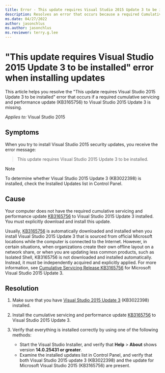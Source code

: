 ```yaml
---
title: Error - This update requires Visual Studio 2015 Update 3 to be installed
description: Resolves an error that occurs because a required Cumulative Update (KB3165756) to Visual Studio 2015 is missing.
ms.date: 04/27/2022
author: jasonchlus
ms.author: jasonchlus
ms.reviewer: terry.g.lee
---
```


# "This update requires Visual Studio 2015 Update 3 to be installed" error when installing updates

This article helps you resolve the "This update requires Visual Studio 2015 Update 3 to be installed" error that occurs if a required cumulative servicing and performance update (KB3165756) to Visual Studio 2015 Update 3 is missing.

_Applies to:_&nbsp;Visual Studio 2015

## Symptoms

When you try to install Visual Studio 2015 security updates, you receive the error message:

> This update requires Visual Studio 2015 Update 3 to be installed.

> [!NOTE]
> To determine whether Visual Studio 2015 Update 3 (KB3022398) is installed, check the Installed Updates list in Control Panel.

## Cause

Your computer does not have the required cumulative servicing and performance update [KB3165756](https://aka.ms/vs/14/docs/2015_Update3) to Visual Studio 2015 Update 3 installed. You must explicitly download and install this update.

Usually, [KB3165756](https://aka.ms/vs/14/release/3165756) is automatically downloaded and installed when you install Visual Studio 2015 Update 3 that is sourced from official Microsoft locations while the computer is connected to the Internet. However, in certain situations, when organizations create their own offline layout on a network share, or when you are updating less common products, such as Isolated Shell, KB3165756 is not downloaded and installed automatically. Instead, it must be independently acquired and explicitly applied. For more information, see [Cumulative Servicing Release KB3165756](https://aka.ms/vs/14/docs/2015_Update3) for Microsoft Visual Studio 2015 Update 3.

## Resolution

1. Make sure that you have [Visual Studio 2015 Update 3](https://aka.ms/vs/14/release/2015_Update3) (KB3022398) installed.
1. Install the cumulative servicing and performance update [KB3165756](https://aka.ms/vs/14/release/3165756) to Visual Studio 2015 Update 3.
1. Verify that everything is installed correctly by using one of the following methods:

   - Start the Visual Studio Installer, and verify that **Help** > **About** shows version **14.0.25431 or greater**.  
   - Examine the installed updates list in Control Panel, and verify that both Visual Studio 2015 update 3 (KB3022398) and the update for Microsoft Visual Studio 2015 (KB3165756) are present.

